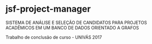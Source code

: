 # jsf-project-manager
SISTEMA DE ANÁLISE E SELEÇÃO DE CANDIDATOS PARA PROJETOS ACADÊMICOS EM UM BANCO DE DADOS ORIENTADO A GRAFOS

Trabalho de conclusão de curso - UNIVÁS 2017
